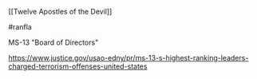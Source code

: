 [[Twelve Apostles of the Devil]]

#ranfla

MS-13 "Board of Directors"

https://www.justice.gov/usao-edny/pr/ms-13-s-highest-ranking-leaders-charged-terrorism-offenses-united-states
